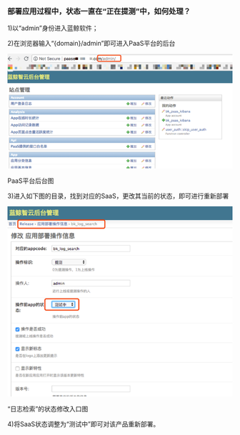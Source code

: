 ### 部署应用过程中，状态一直在“正在提测”中，如何处理？

1)以“admin”身份进入蓝鲸软件；

2)在浏览器输入“{domain}/admin”即可进入PaaS平台的后台

![](../assets/17501.png)

PaaS平台后台图

3)进入如下图的目录，找到对应的SaaS，更改其当前的状态，即可进行重新部署

![](../assets/17502.png)

“日志检索”的状态修改入口图

4)将SaaS状态调整为“测试中”即可对该产品重新部署。
